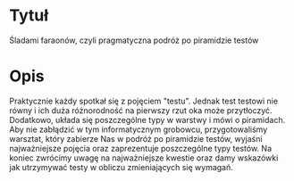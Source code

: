 # Tytuł

Śladami faraonów, czyli pragmatyczna podróż po piramidzie testów

# Opis

Praktycznie każdy spotkał się z pojęciem "testu". Jednak test testowi nie równy i ich duża różnorodność na pierwszy rzut oka może przytłoczyć. Dodatkowo, układa się poszczególne typy w warstwy i mówi o piramidach. Aby nie zabłądzić w tym informatycznym grobowcu, przygotowaliśmy warsztat, który zabierze Nas w podróż po piramidzie testów, wyjaśni najważniejsze pojęcia oraz zaprezentuje poszczególne typy testów. Na koniec zwrócimy uwagę na najważniejsze kwestie oraz damy wskazówki jak utrzymywać testy w obliczu zmieniających się wymagań.